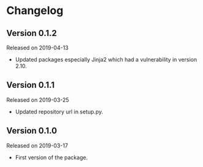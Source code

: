 # Changelog

## Version 0.1.2

Released on 2019-04-13

- Updated packages especially Jinja2 which had a vulnerability in version 2.10.

## Version 0.1.1

Released on 2019-03-25

- Updated repository url in setup.py.

## Version 0.1.0

Released on 2019-03-17

- First version of the package.